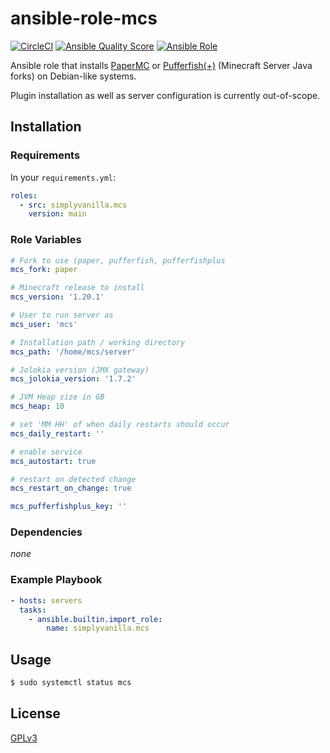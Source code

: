 # ansible-role-mcs

[![CircleCI](https://circleci.com/gh/SimplyVanilla/ansible-role-mcs/tree/main.svg?style=svg)](https://circleci.com/gh/SimplyVanilla/ansible-role-mcs/tree/main)
[![Ansible Quality Score](https://img.shields.io/ansible/quality/59026?style=flat-square)](https://galaxy.ansible.com/simplyvanilla/mcs)
[![Ansible Role](https://img.shields.io/ansible/role/d/59026?style=flat-square)](https://galaxy.ansible.com/simplyvanilla/mcs)

Ansible role that installs [PaperMC](https://papermc.io/) or [Pufferfish(+)](https://pufferfish.host/)
(Minecraft Server Java forks) on Debian-like systems.

Plugin installation as well as server configuration is currently out-of-scope.

## Installation

### Requirements

In your `requirements.yml`:

```yaml
roles:
  - src: simplyvanilla.mcs
    version: main
```

### Role Variables

```yaml
# Fork to use (paper, pufferfish, pufferfishplus
mcs_fork: paper

# Minecraft release to install
mcs_version: '1.20.1'

# User to run server as
mcs_user: 'mcs'

# Installation path / working directory
mcs_path: '/home/mcs/server'

# Jolokia version (JMX gateway)
mcs_jolokia_version: '1.7.2'

# JVM Heap size in GB
mcs_heap: 10

# set 'MM HH' of when daily restarts should occur
mcs_daily_restart: ''

# enable service
mcs_autostart: true

# restart on detected change
mcs_restart_on_change: true

mcs_pufferfishplus_key: ''
```

### Dependencies

_none_

### Example Playbook

```yaml
- hosts: servers
  tasks:
    - ansible.builtin.import_role:
        name: simplyvanilla.mcs
```

## Usage

```bash
$ sudo systemctl status mcs
```

## License

[GPLv3](LICENSE)
